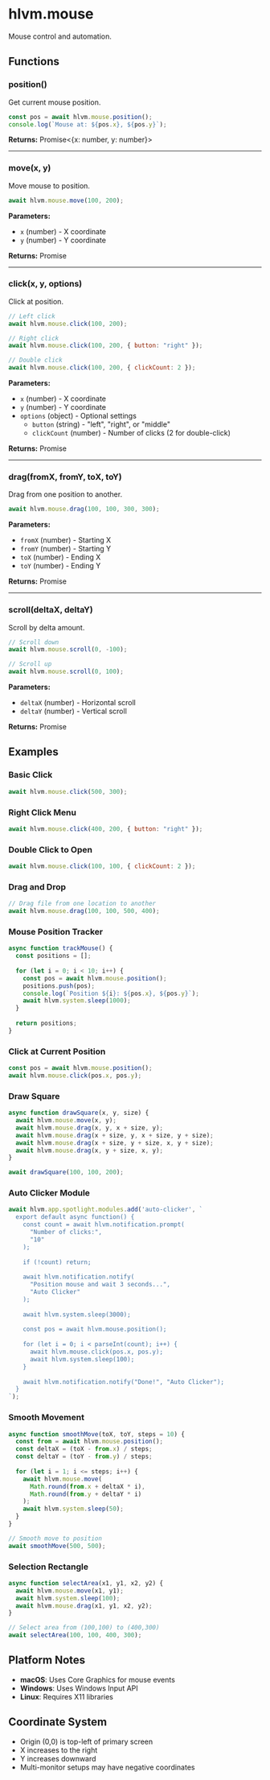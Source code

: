 # hlvm.mouse

Mouse control and automation.

## Functions

### position()

Get current mouse position.

```javascript
const pos = await hlvm.mouse.position();
console.log(`Mouse at: ${pos.x}, ${pos.y}`);
```

**Returns:** Promise<{x: number, y: number}>

---

### move(x, y)

Move mouse to position.

```javascript
await hlvm.mouse.move(100, 200);
```

**Parameters:**
- `x` (number) - X coordinate
- `y` (number) - Y coordinate

**Returns:** Promise<void>

---

### click(x, y, options)

Click at position.

```javascript
// Left click
await hlvm.mouse.click(100, 200);

// Right click
await hlvm.mouse.click(100, 200, { button: "right" });

// Double click
await hlvm.mouse.click(100, 200, { clickCount: 2 });
```

**Parameters:**
- `x` (number) - X coordinate
- `y` (number) - Y coordinate
- `options` (object) - Optional settings
  - `button` (string) - "left", "right", or "middle"
  - `clickCount` (number) - Number of clicks (2 for double-click)

**Returns:** Promise<void>

---

### drag(fromX, fromY, toX, toY)

Drag from one position to another.

```javascript
await hlvm.mouse.drag(100, 100, 300, 300);
```

**Parameters:**
- `fromX` (number) - Starting X
- `fromY` (number) - Starting Y
- `toX` (number) - Ending X
- `toY` (number) - Ending Y

**Returns:** Promise<void>

---

### scroll(deltaX, deltaY)

Scroll by delta amount.

```javascript
// Scroll down
await hlvm.mouse.scroll(0, -100);

// Scroll up
await hlvm.mouse.scroll(0, 100);
```

**Parameters:**
- `deltaX` (number) - Horizontal scroll
- `deltaY` (number) - Vertical scroll

**Returns:** Promise<void>

## Examples

### Basic Click

```javascript
await hlvm.mouse.click(500, 300);
```

### Right Click Menu

```javascript
await hlvm.mouse.click(400, 200, { button: "right" });
```

### Double Click to Open

```javascript
await hlvm.mouse.click(100, 100, { clickCount: 2 });
```

### Drag and Drop

```javascript
// Drag file from one location to another
await hlvm.mouse.drag(100, 100, 500, 400);
```

### Mouse Position Tracker

```javascript
async function trackMouse() {
  const positions = [];
  
  for (let i = 0; i < 10; i++) {
    const pos = await hlvm.mouse.position();
    positions.push(pos);
    console.log(`Position ${i}: ${pos.x}, ${pos.y}`);
    await hlvm.system.sleep(1000);
  }
  
  return positions;
}
```

### Click at Current Position

```javascript
const pos = await hlvm.mouse.position();
await hlvm.mouse.click(pos.x, pos.y);
```

### Draw Square

```javascript
async function drawSquare(x, y, size) {
  await hlvm.mouse.move(x, y);
  await hlvm.mouse.drag(x, y, x + size, y);
  await hlvm.mouse.drag(x + size, y, x + size, y + size);
  await hlvm.mouse.drag(x + size, y + size, x, y + size);
  await hlvm.mouse.drag(x, y + size, x, y);
}

await drawSquare(100, 100, 200);
```

### Auto Clicker Module

```javascript
await hlvm.app.spotlight.modules.add('auto-clicker', `
  export default async function() {
    const count = await hlvm.notification.prompt(
      "Number of clicks:",
      "10"
    );
    
    if (!count) return;
    
    await hlvm.notification.notify(
      "Position mouse and wait 3 seconds...",
      "Auto Clicker"
    );
    
    await hlvm.system.sleep(3000);
    
    const pos = await hlvm.mouse.position();
    
    for (let i = 0; i < parseInt(count); i++) {
      await hlvm.mouse.click(pos.x, pos.y);
      await hlvm.system.sleep(100);
    }
    
    await hlvm.notification.notify("Done!", "Auto Clicker");
  }
`);
```

### Smooth Movement

```javascript
async function smoothMove(toX, toY, steps = 10) {
  const from = await hlvm.mouse.position();
  const deltaX = (toX - from.x) / steps;
  const deltaY = (toY - from.y) / steps;
  
  for (let i = 1; i <= steps; i++) {
    await hlvm.mouse.move(
      Math.round(from.x + deltaX * i),
      Math.round(from.y + deltaY * i)
    );
    await hlvm.system.sleep(50);
  }
}

// Smooth move to position
await smoothMove(500, 500);
```

### Selection Rectangle

```javascript
async function selectArea(x1, y1, x2, y2) {
  await hlvm.mouse.move(x1, y1);
  await hlvm.system.sleep(100);
  await hlvm.mouse.drag(x1, y1, x2, y2);
}

// Select area from (100,100) to (400,300)
await selectArea(100, 100, 400, 300);
```

## Platform Notes

- **macOS**: Uses Core Graphics for mouse events
- **Windows**: Uses Windows Input API
- **Linux**: Requires X11 libraries

## Coordinate System

- Origin (0,0) is top-left of primary screen
- X increases to the right
- Y increases downward
- Multi-monitor setups may have negative coordinates